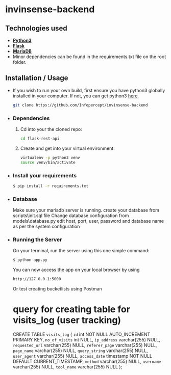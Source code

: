 # invinsense-backend
## Technologies used

* **[Python3](https://www.python.org/downloads/)** 
* **[Flask](flask.pocoo.org/)** 
* **[MariaDB](https://mariadb.org/download/)** 
* Minor dependencies can be found in the requirements.txt file on the root folder.

## Installation / Usage

* If you wish to run your own build, first ensure you have python3 globally installed in your computer. If not, you can get python3 [here](https://www.python.org).

    ```bash
    git clone https://github.com/Infopercept/invinsense-backend
    ```

* ### Dependencies

    1. Cd into your the cloned repo:

        ```bash
        cd flask-rest-api
        ```

    2. Create and get into your virtual environment:

        ```bash
        virtualenv -p python3 venv
        source venv/bin/activate
        ```


* ### Install your requirements
  
    ```bash
    $ pip install -r requirements.txt
    ```

* ### Database 

    Make sure your mariadb server is running. create your database from scripts\init.sql file
    Change database configuration from models\database.py edit host, port, user, password and database name as per the system configuration



* ### Running the Server

    On your terminal, run the server using this one simple command:

    ```bash
    $ python app.py
    ```

    You can now access the app on your local browser by using

    ```bash
    http://127.0.0.1:5000
    ```

    Or test creating bucketlists using Postman
    
    
    
    # query for creating table for visits_log (user tracking)
    CREATE TABLE `visits_log` (
  `id` int NOT NULL AUTO_INCREMENT PRIMARY KEY,
  `no_of_visits` int NULL,
  `ip_address` varchar(255) NULL,
  `requested_url` varchar(255) NULL,
  `referer_page` varchar(255) NULL,
  `page_name` varchar(255) NULL,
  `query_string` varchar(255) NULL,
  `user_agent` varchar(255) NULL,
  `access_date` timestamp NOT NULL DEFAULT CURRENT_TIMESTAMP,
  `method` varchar(255) NULL,
  `username` varchar(255) NULL,
  `tool_name` varchar(255) NULL
);


    
